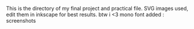 This is the directory of my final project and practical file.
SVG images used, edit them in inkscape for best results.
btw i <3 mono font
added : screenshots
